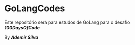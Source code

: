 # GoLangCodes

Este repositório será para estudos de GoLang para o desafio ***100DaysOfCode***

By ***Ademir Silva***
